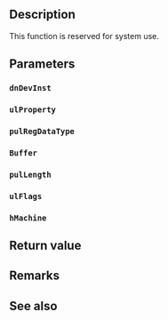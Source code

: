 ## Description

This function is reserved for system use.

## Parameters

### `dnDevInst`

### `ulProperty`

### `pulRegDataType`

### `Buffer`

### `pulLength`

### `ulFlags`

### `hMachine`

## Return value

## Remarks

## See also